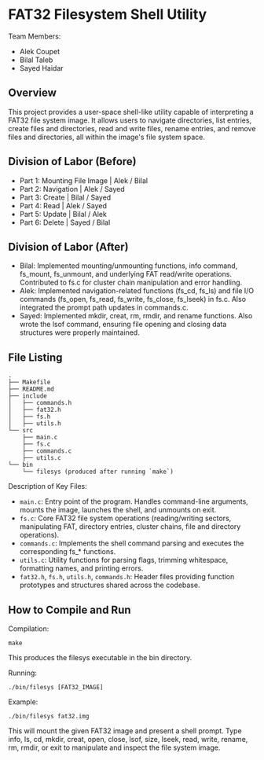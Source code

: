 # FAT32 Filesystem Shell Utility

Team Members:
- Alek Coupet
- Bilal Taleb
- Sayed Haidar


## Overview

This project provides a user-space shell-like utility capable of interpreting a FAT32 file system image. It allows users to navigate directories, list entries, create files and directories, read and write files, rename entries, and remove files and directories, all within the image's file system space.


## Division of Labor (Before)

- Part 1: Mounting File Image | Alek / Bilal
- Part 2: Navigation | Alek / Sayed
- Part 3: Create | Bilal / Sayed
- Part 4: Read | Alek / Sayed
- Part 5: Update | Bilal / Alek
- Part 6: Delete | Sayed / Bilal

## Division of Labor (After)

- Bilal: Implemented mounting/unmounting functions, info command, fs_mount, fs_unmount, and underlying FAT read/write operations. Contributed to fs.c for cluster chain manipulation and error handling.
- Alek: Implemented navigation-related functions (fs_cd, fs_ls) and file I/O commands (fs_open, fs_read, fs_write, fs_close, fs_lseek) in fs.c. Also integrated the prompt path updates in commands.c.
- Sayed: Implemented mkdir, creat, rm, rmdir, and rename functions. Also wrote the lsof command, ensuring file opening and closing data structures were properly maintained.

## File Listing

```
.
├── Makefile
├── README.md
├── include
│   ├── commands.h
│   ├── fat32.h
│   ├── fs.h
│   ├── utils.h
└── src
    ├── main.c
    ├── fs.c
    ├── commands.c
    ├── utils.c
└── bin
    └── filesys (produced after running `make`)
```

Description of Key Files:
- `main.c`: Entry point of the program. Handles command-line arguments, mounts the image, launches the shell, and unmounts on exit.
- `fs.c`: Core FAT32 file system operations (reading/writing sectors, manipulating FAT, directory entries, cluster chains, file and directory operations).
- `commands.c`: Implements the shell command parsing and executes the corresponding fs_* functions.
- `utils.c`: Utility functions for parsing flags, trimming whitespace, formatting names, and printing errors.
- `fat32.h`, `fs.h`, `utils.h`, `commands.h`: Header files providing function prototypes and structures shared across the codebase.

## How to Compile and Run

Compilation:
```
make
```
This produces the filesys executable in the bin directory.

Running:
```
./bin/filesys [FAT32_IMAGE]
```

Example:
```
./bin/filesys fat32.img
```
This will mount the given FAT32 image and present a shell prompt. Type info, ls, cd, mkdir, creat, open, close, lsof, size, lseek, read, write, rename, rm, rmdir, or exit to manipulate and inspect the file system image.

